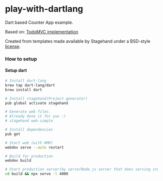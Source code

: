# play-with-dartlang
Dart based Counter App example.

Based on: [TodoMVC implementation](https://github.com/tastejs/todomvc/tree/gh-pages/examples/vanilladart)

Created from templates made available by Stagehand under a BSD-style
[license](https://github.com/dart-lang/stagehand/blob/master/LICENSE).

### How to setup

#### Setup dart

```bash
# Install dart-lang
brew tap dart-lang/dart
brew install dart

# Install stagehand(Project generator)
pub global activate stagehand

# Generate web files.
# Already done it for you :)
# stagehand web-simple

# Install dependencies
pub get

# Start web (with HMR)
webdev serve --auto restart

# Build for production
webdev build

# Start production server(by serve(Node.js server that does serving static files))
cd build && npx serve -l 4000
```
